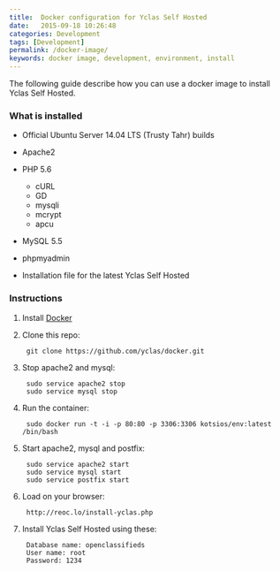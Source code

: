 ```yaml
---
title:  Docker configuration for Yclas Self Hosted
date:   2015-09-18 10:26:48
categories: Development
tags: [Development]
permalink: /docker-image/
keywords: docker image, development, environment, install
---
```

The following guide describe how you can use a docker image to install Yclas Self Hosted.

### What is installed

+ Official Ubuntu Server 14.04 LTS (Trusty Tahr) builds

+ Apache2

+ PHP 5.6
  * cURL
  * GD
  * mysqli
  * mcrypt
  * apcu

+ MySQL 5.5

+ phpmyadmin

+ Installation file for the latest Yclas Self Hosted


### Instructions

1. Install [Docker](https://docs.docker.com/installation/)

2. Clone this repo:

        git clone https://github.com/yclas/docker.git

3. Stop apache2 and mysql:

		sudo service apache2 stop
		sudo service mysql stop

4. Run the container:

        sudo docker run -t -i -p 80:80 -p 3306:3306 kotsios/env:latest /bin/bash

5. Start apache2, mysql and postfix:

		sudo service apache2 start
		sudo service mysql start
		sudo service postfix start

6. Load on your browser: 

        http://reoc.lo/install-yclas.php

7. Install Yclas Self Hosted using these:

        Database name: openclassifieds
        User name: root 
        Password: 1234
